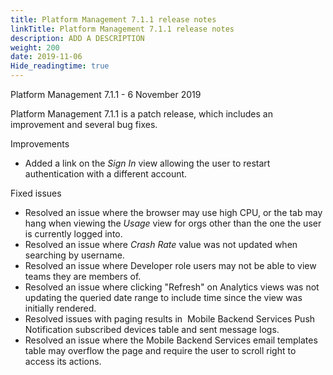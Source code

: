 ```yaml
---
title: Platform Management 7.1.1 release notes
linkTitle: Platform Management 7.1.1 release notes
description: ADD A DESCRIPTION
weight: 200
date: 2019-11-06
Hide_readingtime: true
---
```


Platform Management 7.1.1 - 6 November 2019

Platform Management 7.1.1 is a patch release, which includes an improvement and several bug fixes.

Improvements

* Added a link on the _Sign In_ view allowing the user to restart authentication with a different account.

Fixed issues

* Resolved an issue where the browser may use high CPU, or the tab may hang when viewing the _Usage_ view for orgs other than the one the user is currently logged into.
* Resolved an issue where _Crash Rate_ value was not updated when searching by username.
* Resolved an issue where Developer role users may not be able to view teams they are members of.
* Resolved an issue where clicking "Refresh" on Analytics views was not updating the queried date range to include time since the view was initially rendered.
* Resolved issues with paging results in  Mobile Backend Services Push Notification subscribed devices table and sent message logs.
* Resolved an issue where the Mobile Backend Services email templates table may overflow the page and require the user to scroll right to access its actions.
